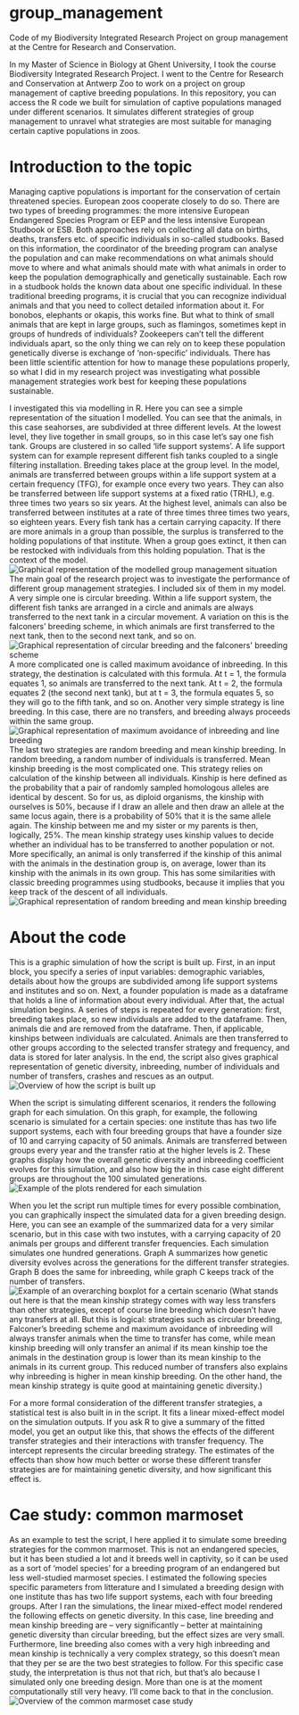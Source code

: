 # group_management
Code of my Biodiversity Integrated Research Project on group management at the Centre for Research and Conservation.

In my Master of Science in Biology at Ghent University, I took the course Biodiversity Integrated Research Project. I went to the Centre for Research and Conservation at Antwerp Zoo to work on a project on group management of captive breeding populations. In this repository, you can access the R code we built for simulation of captive populations managed under different scenarios. It simulates different strategies of group management to unravel what strategies are most suitable for managing certain captive populations in zoos.

# Introduction to the topic
Managing captive populations is important for the conservation of certain threatened species. European zoos cooperate closely to do so. There are two types of breeding programmes: the more intensive European Endangered Species Program or EEP and the less intensive European Studbook or ESB. Both approaches rely on collecting all data on births, deaths, transfers etc. of specific individuals in so-called studbooks. Based on this information, the coordinator of the breeding program can analyse the population and can make recommendations on what animals should move to where and what animals should mate with what animals in order to keep the population demographically and genetically sustainable. Each row in a studbook holds the known data about one specific individual. In these traditional breeding programs, it is crucial that you can recognize individual animals and that you need to collect detailed information about it. For bonobos, elephants or okapis, this works fine. But what to think of small animals that are kept in large groups, such as flamingos, sometimes kept in groups of hundreds of individuals? Zookeepers can’t tell the different individuals apart, so the only thing we can rely on to keep these population genetically diverse is exchange of ‘non-specific’ individuals. There has been little scientific attention for how to manage these populations properly, so what I did in my research project was investigating what possible management strategies work best for keeping these populations sustainable.

I investigated this via modelling in R. Here you can see a simple representation of the situation I modelled. You can see that the animals, in this case seahorses, are subdivided at three different levels. At the lowest level, they live together in small groups, so in this case let’s say one fish tank. Groups are clustered in so called ‘life support systems’. A life support system can for example represent different fish tanks coupled to a single filtering installation. Breeding takes place at the group level. In the model, animals are transferred between groups within a life support system at a certain frequency (TFG), for example once every two years. They can also be transferred between life support systems at a fixed ratio (TRHL), e.g. three times two years so six years. At the highest level, animals can also be transferred between institutes at a rate of three times three times two years, so eighteen years.
Every fish tank has a certain carrying capacity. If there are more animals in a group than possible, the surplus is transferred to the holding populations of that institute. When a group goes extinct, it then can be restocked with individuals from this holding population. That is the context of the model.
![Graphical representation of the modelled group management situation](https://github.com/RafVIB/group_management/blob/main/overview%20group%20management.png)
The main goal of the research project was to investigate the performance of different group management strategies. I included six of them in my model.
A very simple one is circular breeding. Within a life support system, the different fish tanks are arranged in a circle and animals are always transferred to the next tank in a circular movement.
A variation on this is the falconers’ breeding scheme, in which animals are first transferred to the next tank, then to the second next tank, and so on.
![Graphical representation of circular breeding and the falconers' breeding scheme](https://github.com/RafVIB/group_management/blob/main/CB%20%26%20FBS.png)
A more complicated one is called maximum avoidance of inbreeding. In this strategy, the destination is calculated with this formula. At t = 1, the formula equates 1, so animals are transferred to the next tank. At t = 2, the formula equates 2 (the second next tank), but at t = 3, the formula equates 5, so they will go to the fifth tank, and so on.
Another very simple strategy is line breeding. In this case, there are no transfers, and breeding always proceeds within the same group.
![Graphical representation of maximum avoidance of inbreeding and line breeding](https://github.com/RafVIB/group_management/blob/main/MAI%20%26%20LB.png)
The last two strategies are random breeding and mean kinship breeding. In random breeding, a random number of individuals is transferred.
Mean kinship breeding is the most complicated one. This strategy relies on calculation of the kinship between all individuals. Kinship is here defined as the probability that a pair of randomly sampled homologous alleles are identical by descent. So for us, as diploid organisms, the kinship with ourselves is 50%, because if I draw an allele and then draw an allele at the same locus again, there is a probability of 50% that it is the same allele again. The kinship between me and my sister or my parents is then, logically, 25%.
The mean kinship strategy uses kinship values to decide whether an individual has to be transferred to another population or not. More specifically, an animal is only transferred if the kinship of this animal with the animals in the destination group is, on average, lower than its kinship with the animals in its own group. This has some similarities with classic breeding programmes using studbooks, because it implies that you keep track of the descent of all individuals.
![Graphical representation of random breeding and mean kinship breeding](https://github.com/RafVIB/group_management/blob/main/RB%20%26%20MK.png)

# About the code
This is a graphic simulation of how the script is built up. First, in an input block, you specify a series of input variables: demographic variables, details about how the groups are subdivided among life support systems and institutes and so on. Next, a founder population is made as a dataframe that holds a line of information about every individual.
After that, the actual simulation begins. A series of steps is repeated for every generation: first, breeding takes place, so new individuals are added to the dataframe. Then, animals die and are removed from the dataframe. Then, if applicable, kinships between individuals are calculated. Animals are then transferred to other groups according to the selected transfer strategy and frequency, and data is stored for later analysis. In the end, the script also gives graphical representation of genetic diversity, inbreeding, number of individuals and number of transfers, crashes and rescues as an output.
![Overview of how the script is built up](https://github.com/RafVIB/group_management/blob/main/script%20overview.png)

When the script is simulating different scenarios, it renders the following graph for each simulation. On this graph, for example, the following scenario is simulated for a certain species: one institute thas has two life support systems, each with four breeding groups that have a founder size of 10 and carrying capacity of 50 animals. Animals are transferred between groups every year and the transfer ratio at the higher levels is 2.
These graphs display how the overall genetic diversity and inbreeding coefficient evolves for this simulation, and also how big the in this case eight different groups are throughout the 100 simulated generations.
![Example of the plots rendered for each simulation](https://github.com/RafVIB/group_management/blob/main/example%20graph.png)

When you let the script run multiple times for every possible combination, you can graphically inspect the simulated data for a given breeding design. Here, you can see an example of the summarized data for a very similar scenario, but in this case with two instutes, with a carrying capacity of 20 animals per groups and different transfer frequencies.
Each simulation simulates one hundred generations. Graph A summarizes how genetic diversity evolves across the generations for the different transfer strategies. Graph B does the same for inbreeding, while graph C keeps track of the number of transfers.
![Example of an overarching boxplot for a certain scenario]([https://github.com/RafVIB/group_management/assets/169991371/ee8fb61c-f61d-439e-b28e-f2c0ce0b7b19](https://github.com/RafVIB/group_management/blob/main/example%20overarching%20boxplot.png))
(What stands out here is that the mean kinship strategy comes with way less transfers than other strategies, except of course line breeding which doesn’t have any transfers at all. But this is logical: strategies such as circular breeding, Falconer’s breeding scheme and maximum avoidance of inbreeding will always transfer animals when the time to transfer has come, while mean kinship breeding will only transfer an animal if its mean kinship toe the animals in the destination group is lower than its mean kinship to the animals in its current group. This reduced number of transfers also explains why inbreeding is higher in mean kinship breeding. On the other hand, the mean kinship strategy is quite good at maintaining genetic diversity.)

For a more formal consideration of the different transfer strategies, a statistical test is also built in in the script. It fits a linear mixed-effect model on the simulation outputs. If you ask R to give a summary of the fitted model, you get an output like this, that shows the effects of the different transfer strategies and their interactions with transfer frequency. The intercept represents the circular breeding strategy. The estimates of the effects than show how much better or worse these different transfer strategies are for maintaining genetic diversity, and how significant this effect is.

# Cae study: common marmoset
As an example to test the script, I here applied it to simulate some breeding strategies for the common marmoset. This is not an endangered species, but it has been studied a lot and it breeds well in captivity, so it can be used as a sort of ‘model species’ for a breeding program of an endangered but less well-studied marmoset species. I estimated the following species specific parameters from litterature and I simulated a breeding design with one institute thas has two life support systems, each with four breeding groups.
After I ran the simulations, the linear mixed-effect model rendered the following effects on genetic diversity. In this case, line breeding and mean kinship breeding are – very significantly – better at maintaining genetic diversity than circular breeding, but the effect sizes are very small. Furthermore, line breeding also comes with a very high inbreeding and mean kinship is technically a very complex strategy, so this doesn’t mean that they per se are the two best strategies to follow. For this specific case study, the interpretation is thus not that rich, but that’s alo because I simulated only one breeding design. More than one is at the moment computationally still very heavy. I’ll come back to that in the conclusion.
![Overview of the common marmoset case study](https://github.com/RafVIB/group_management/assets/169991371/efd58b4e-c75e-4cc3-9e7d-005d23d3572b)
